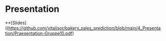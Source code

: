 # Presentation

**[Slides]((https://github.com/vitalisor/bakery_sales_prediction/blob/main/4_Presentation/Praesentation-Gruppe10.pdf)
